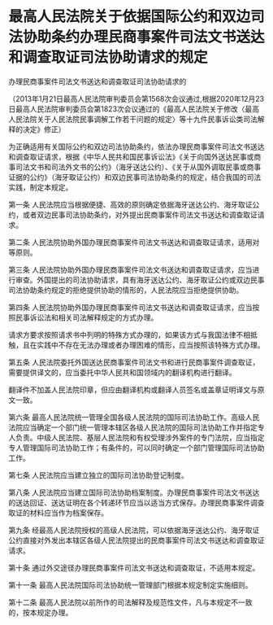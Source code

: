 # 最高人民法院关于依据国际公约和双边司法协助条约办理民商事案件司法文书送达和调查取证司法协助请求的规定

办理民商事案件司法文书送达和调查取证司法协助请求的

<!-- INFO END -->

（2013年1月21日最高人民法院审判委员会第1568次会议通过,根据2020年12月23日最高人民法院审判委员会第1823次会议通过的《最高人民法院关于修改〈最高人民法院关于人民法院民事调解工作若干问题的规定〉等十九件民事诉讼类司法解释的决定》修正）

为正确适用有关国际公约和双边司法协助条约，依法办理民商事案件司法文书送达和调查取证请求，根据《中华人民共和国民事诉讼法》《关于向国外送达民事或商事司法文书和司法外文书的公约》（海牙送达公约）、《关于从国外调取民事或商事证据的公约》（海牙取证公约）和双边民事司法协助条约的规定，结合我国的司法实践，制定本规定。

第一条 人民法院应当根据便捷、高效的原则确定依据海牙送达公约、海牙取证公约，或者双边民事司法协助条约，对外提出民商事案件司法文书送达和调查取证请求。

第二条 人民法院协助外国办理民商事案件司法文书送达和调查取证请求，适用对等原则。

第三条 人民法院协助外国办理民商事案件司法文书送达和调查取证请求，应当进行审查。外国提出的司法协助请求，具有海牙送达公约、海牙取证公约或双边民事司法协助条约规定的拒绝提供协助的情形的，人民法院应当拒绝提供协助。

第四条 人民法院协助外国办理民商事案件司法文书送达和调查取证请求，应当按照民事诉讼法和相关司法解释规定的方式办理。

请求方要求按照请求书中列明的特殊方式办理的，如果该方式与我国法律不相抵触，且在实践中不存在无法办理或者办理困难的情形，应当按照该特殊方式办理。

第五条 人民法院委托外国送达民商事案件司法文书和进行民商事案件调查取证，需要提供译文的，应当委托中华人民共和国领域内的翻译机构进行翻译。

翻译件不加盖人民法院印章，但应由翻译机构或翻译人员签名或盖章证明译文与原文一致。

第六条 最高人民法院统一管理全国各级人民法院的国际司法协助工作。高级人民法院应当确定一个部门统一管理本辖区各级人民法院的国际司法协助工作并指定专人负责。中级人民法院、基层人民法院和有权受理涉外案件的专门法院，应当指定专人管理国际司法协助工作；有条件的，可以同时确定一个部门管理国际司法协助工作。

第七条 人民法院应当建立独立的国际司法协助登记制度。

第八条 人民法院应当建立国际司法协助档案制度。办理民商事案件司法文书送达的送达回证、送达证明在各个转递环节应当以适当方式保存。办理民商事案件调查取证的材料应当作为档案保存。

第九条 经最高人民法院授权的高级人民法院，可以依据海牙送达公约、海牙取证公约直接对外发出本辖区各级人民法院提出的民商事案件司法文书送达和调查取证请求。

第十条 通过外交途径办理民商事案件司法文书送达和调查取证，不适用本规定。

第十一条 最高人民法院国际司法协助统一管理部门根据本规定制定实施细则。

第十二条 最高人民法院以前所作的司法解释及规范性文件，凡与本规定不一致的，按本规定办理。